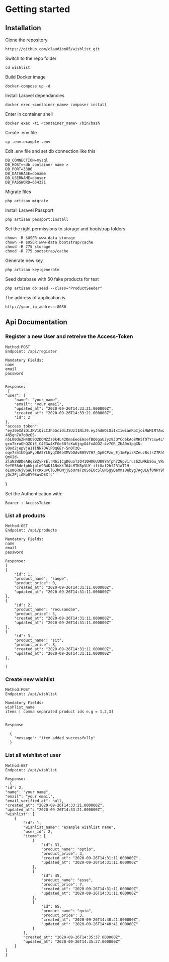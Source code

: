 
# Getting started
## Installation

Clone the repository

    https://github.com/claudion85/wishlist.git

Switch to the repo folder

    cd wishlist

Build Docker image

    docker-compose up -d

Install Laravel dependancies

    docker exec <container_name> composer install

Enter in container shell

    docker exec -ti <container_name> /bin/bash

Create .env file

    cp .env.example .env

Edit .env file and set db connection like this

    DB_CONNECTION=mysql
    DB_HOST=<db container name >
    DB_PORT=3306
    DB_DATABASE=dbname
    DB_USERNAME=dbuser
    DB_PASSWORD=654321

Migrate files

    php artisan migrate

Install Laravel Passport

    php artisan passport:install

Set the right permissions to storage and bootstrap folders

    chown -R $USER:www-data storage
    chown -R $USER:www-data bootstrap/cache
    chmod -R 775 storage
    chmod -R 775 bootstrap/cache

Generate new key

    php artisan key:generate

Seed database with 50 fake products for test

    php artisan db:seed --class="ProductSeeder"

The address of application is

    http://your_ip_address:8080
## Api Documentation

### Register a new User and retreive the Access-Token

    Method:POST
    Endpoint: /api/register

    Mandatory Fields:
    name
    email
    password


    Response: 
     {
    "user": {
        "name": "your_name",
        "email": "your_email",
        "updated_at": "2020-09-26T14:33:21.000000Z",
        "created_at": "2020-09-26T14:33:21.000000Z",
        "id": 2
    },
    "access_token": "eyJ0eXAiOiJKV1QiLCJhbGciOiJSUzI1NiJ9.eyJhdWQiOiIxIiwianRpIjoiMWM1MTAwZjJhMDE4NThlMjFhNWFiODNiMWMyNjVhZWM1NzcwOTZjZDU4MGRjZjdkOWY5MDY4N2IyNGUzZWE2YTE2YzJiMzBmNzFjOGFkOTciLCJpYXQiOjE2MDExMzA4MDEsIm5iZiI6MTYwMTEzMDgwMSwiZXhwIjoxNjMyNjY2ODAxLCJzdWIiOiIyIiwic2NvcGVzIjpbXX0.O7509HFbTdJAGfvK-4N5gn7o7o0zGS-n5L00doZH4QU9O2DONZZz0k4L42OmaEeoEAsefBQ6gaU2yz9JQYCd6kAo8MH5fOTYcsw4LYz7XPGadbrPoFaFbW8Uqstz6jRvKySHo50vIWhvRY-gco7kruOhQZOiE_C4E3w4XFGo88fcXwUjqyO4fxAOOZ-4v7GR_ZbA0n1pgXN-SOod2jepVjW1IINN7OAlP0qGEr-SnOTzQ-oqv7rm1bDgaFyoBA5YLUyqI06bXMVbOAvB0SV7H7_Gp6CPzw_Ej1mFpizRZeuzBstsZ7Rh50bZDEVFfyVFeRqwOXOb3quyhRYVMtA0b0XwA6Gtps5zvqumPAknBeqlth-QmXId-ZlaN2WDDeABqZBZyFrElrN6i1CgDGuoTzQ410HO6UU89Yhfph72Gpv1rusbZLMkbSGu_VRwDwufxuRiPjzncAEpP3CnxUrabsl9qz1shFA7eO4sglp-9eYB56defpbkjplo9B4K1ANmXkJ04LMTKBpVUY-iftUaf2hfJR1aT1H-oEum6R6jvGWCfYcKxuvClGJkOMjjEoUraTz0SoEOcSlGNSgyQaMms0ebyg7AgULGfONHY9hYPPYPk7d7hVeXhTvYRavgUH5uKTUAgoa9iGwUGhi5raIF4-jOc2PjiAKo0Y9SuvDSXfc"
}

Set the Authentication with:

    Bearer : AccessToken


### List all products

    Method:GET
    Endpoint: /api/products

    Mandatory Fields:
    name
    email
    password

    Response:
    [
    {
        "id": 1,
        "product_name": "saepe",
        "product_price": 0,
        "created_at": "2020-09-26T14:31:11.000000Z",
        "updated_at": "2020-09-26T14:31:11.000000Z"
    },
    {
        "id": 2,
        "product_name": "recusandae",
        "product_price": 5,
        "created_at": "2020-09-26T14:31:11.000000Z",
        "updated_at": "2020-09-26T14:31:11.000000Z"
    },
    {
        "id": 3,
        "product_name": "sit",
        "product_price": 8,
        "created_at": "2020-09-26T14:31:11.000000Z",
        "updated_at": "2020-09-26T14:31:11.000000Z"
    },
    
    ]

### Create new wishlist

    Method:POST
    Endpoint: /api/wishlist

    Mandatory Fields:
    wishlist_name
    items [ comma separated product ids e.g = 1,2,3]
    

    Response 

      {
        "message": "item added successfully"
      }


### List all wishlist of user

    Method:GET
    Endpoint: /api/wishlist

    Response:
      {
    "id": 2,
    "name": "your name",
    "email": "your email",
    "email_verified_at": null,
    "created_at": "2020-09-26T14:33:21.000000Z",
    "updated_at": "2020-09-26T14:33:21.000000Z",
    "wishlist": [
        {
            "id": 1,
            "wishlist_name": "example wishlist name",
            "user_id": 2,
            "items": [
                {
                    "id": 31,
                    "product_name": "optio",
                    "product_price": 3,
                    "created_at": "2020-09-26T14:31:11.000000Z",
                    "updated_at": "2020-09-26T14:31:11.000000Z"
                },
                {
                    "id": 45,
                    "product_name": "esse",
                    "product_price": 7,
                    "created_at": "2020-09-26T14:31:11.000000Z",
                    "updated_at": "2020-09-26T14:31:11.000000Z"
                },
                {
                    "id": 65,
                    "product_name": "quia",
                    "product_price": 3,
                    "created_at": "2020-09-26T14:40:41.000000Z",
                    "updated_at": "2020-09-26T14:40:41.000000Z"
                }
            ],
            "created_at": "2020-09-26T14:35:37.000000Z",
            "updated_at": "2020-09-26T14:35:37.000000Z"
        }
    ]
    }